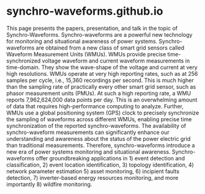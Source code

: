 # synchro-waveforms.github.io
This page presents the papers, presentation, and talk in the topic of Synchro-Waveforms.
Synchro-waveforms are a powerful new technology for monitoring and situational awareness of power systems. Synchro-waveforms are obtained from a new class of smart grid sensors called Waveform Measurement Units (WMUs). WMUs provide precise time-synchronized voltage waveform and current waveform measurements in time-domain. They show the wave-shape of the voltage and current at very high resolutions. WMUs operate at very high reporting rates, such as at 256 samples per cycle, i.e., 15,360 recordings per second. This is much higher than the sampling rate of practically every other smart grid sensor, such as phasor measurement units (PMUs). At such a high reporting rate, a WMU reports 7,962,624,000 data points per day. This is an overwhelming amount of data that requires high-performance computing to analyze. Further, WMUs use a global positioning system (GPS) clock to precisely synchronize the sampling of waveforms across different WMUs, enabling precise time synchronization of the reported synchro-waveforms. The availability of synchro-waveform measurements can significantly enhance our understanding and awareness about the status of the power electric grid than traditional measurements. Therefore, synchro-waveforms introduce a new era of power systems monitoring and situational awareness. Synchro-waveforms offer groundbreaking applications in 1) event detection and classification, 2) event location identification, 3) topology identification, 4) network parameter estimation 5) asset monitoring, 6) incipient faults detection, 7) inverter-based energy resources monitoring, and more importantly 8) wildfire monitoring.
